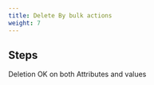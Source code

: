 ```yaml
---
title: Delete By bulk actions
weight: 7
---
```

## Steps

Deletion OK on both Attributes and values


